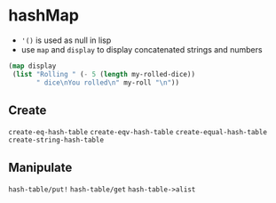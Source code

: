 # hashMap

- `'()` is used as null in lisp
- use `map` and `display` to display concatenated strings and numbers

```lisp
(map display
 (list "Rolling " (- 5 (length my-rolled-dice))
       " dice\nYou rolled\n" my-roll "\n"))
```

## Create

`create-eq-hash-table`
`create-eqv-hash-table`
`create-equal-hash-table`
`create-string-hash-table`

## Manipulate

`hash-table/put!`
`hash-table/get`
`hash-table->alist`
